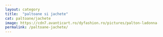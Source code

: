 ```yaml
---
layout: category
title:  "paltoane si jachete"
cat: paltoane/jachete
image: https://cdn7.avanticart.ro/dyfashion.ro/pictures/palton-ladonna-gri-cu-blanita-si-broderie-184989-4.jpeg
permalink: /paltoane-jachete/
---
```


